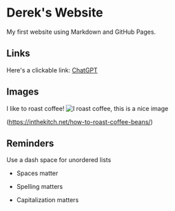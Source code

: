 # Derek's Website 

My first website using Markdown and GitHub Pages.

## Links

Here's a clickable link: [ChatGPT](https://chatgpt.com/)

## Images
I like to roast coffee!
![I roast coffee, this is a nice image](https://inthekitch.net/wp-content/uploads/How-to-Roast-Coffee-Beans_final_1.jpg)


(https://inthekitch.net/how-to-roast-coffee-beans/)

## Reminders

Use a dash space for unordered lists

- Spaces matter

- Spelling matters

- Capitalization matters
